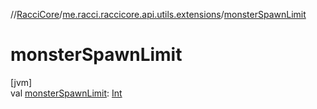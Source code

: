 //[RacciCore](../../index.md)/[me.racci.raccicore.api.utils.extensions](index.md)/[monsterSpawnLimit](monster-spawn-limit.md)

# monsterSpawnLimit

[jvm]\
val [monsterSpawnLimit](monster-spawn-limit.md): [Int](https://kotlinlang.org/api/latest/jvm/stdlib/kotlin/-int/index.html)
